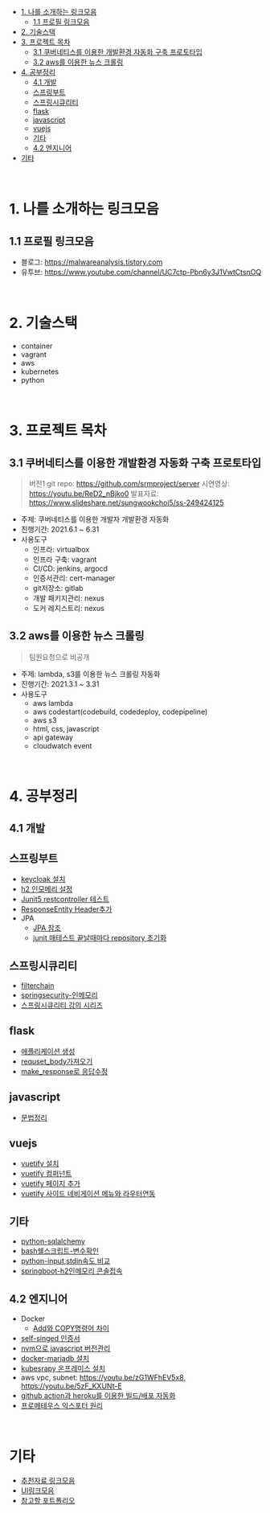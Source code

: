 - [1. 나를 소개하는 링크모음](#1-나를-소개하는-링크모음)
  - [1.1 프로필 링크모음](#11-프로필-링크모음)
- [2. 기술스택](#2-기술스택)
- [3. 프로젝트 목차](#3-프로젝트-목차)
  - [3.1 쿠버네티스를 이용한 개발환경 자동화 구축 프로토타입](#31-쿠버네티스를-이용한-개발환경-자동화-구축-프로토타입)
  - [3.2 aws를 이용한 뉴스 크롤링](#32-aws를-이용한-뉴스-크롤링)
- [4. 공부정리](#4-공부정리)
  - [4.1 개발](#41-개발)
  - [스프링부트](#스프링부트)
  - [스프링시큐리티](#스프링시큐리티)
  - [flask](#flask)
  - [javascript](#javascript)
  - [vuejs](#vuejs)
  - [기타](#기타)
  - [4.2 엔지니어](#42-엔지니어)
- [기타](#기타-1)

<br>

# 1. 나를 소개하는 링크모음
## 1.1 프로필 링크모음
* 블로그: https://malwareanalysis.tistory.com
* 유투브: https://www.youtube.com/channel/UC7ctp-Pbn6y3J1VwtCtsnOQ

<br>

# 2. 기술스택
* container
* vagrant
* aws
* kubernetes
* python

<br>

# 3. 프로젝트 목차
## 3.1 쿠버네티스를 이용한 개발환경 자동화 구축 프로토타입
> 버전1 git repo: https://github.com/srmproject/server
> 시연영상: https://youtu.be/ReD2_nBjko0
> 발표자료: https://www.slideshare.net/sungwookchoi5/ss-249424125

* 주제: 쿠버네티스를 이용한 개발자 개발환경 자동화
* 진행기간: 2021.6.1 ~ 6.31
* 사용도구
  * 인프라: virtualbox
  * 인프라 구축: vagrant
  * CI/CD: jenkins, argocd
  * 인증서관리: cert-manager
  * git저장소: gitlab
  * 개발 패키지관리: nexus
  * 도커 레지스트리: nexus

## 3.2 aws를 이용한 뉴스 크롤링
> 팀원요청으로 비공개

* 주제: lambda, s3를 이용한 뉴스 크롤링 자동화
* 진행기간: 2021.3.1 ~ 3.31
* 사용도구
  * aws lambda
  * aws codestart(codebuild, codedeploy, codepipeline)
  * aws s3
  * html, css, javascript
  * api gateway
  * cloudwatch event

<br>

# 4. 공부정리
## 4.1 개발
## 스프링부트
* [keycloak 설치](documentation/springboot/keylcoak/keyclaok설치.md)
* [h2 인모메리 설정](./documentation/springboot/inmemory_h2_configuration.md)
* [Junit5 restcontroller 테스트](./documentation/springboot/junit5/restcontroller테스트.md)
* [ResponseEntity Header추가](./documentation/springboot/ResponseEntity_addheader.md)
* JPA
  * [JPA 참조](./documentation/springboot/jpa/참조.md)
  * [junit 매테스트 끝날때마다 repository 초기화](./documentation/springboot/jpa/junit5_aftereach.md)
## 스프링시큐리티
* [filterchain](./documentation/springseucirty/filterchain.md)
* [springsecurity-인메모리](./documentation/springseucirty/InmemoryUser.md)
* [스프링시큐리티 강의 시리즈](https://www.youtube.com/watch?v=ewslpCROKXY&list=PL1mta2YyMpPUEidDzJ8kAxhMNhU9Is8Ky)
## flask
* [애플리케이션 생성](./documentation/flask/create_application.md)
* [requset_body가져오기](./documentation/flask/request_body.md)
* [make_response로 응답수정](./documentation/flask/make_response.md)
## javascript
* [문법정리](./documentation/javascript/Readme.md)
## vuejs
* [vuetify 설치](./documentation/vuejs/vuetify/install.md)
* [vuetify 컴퍼넌트](./documentation/vuejs/vuetify/required_vuetify_components.md)
* [vuetify 페이지 추가](./documentation/vuejs/vuetify/helloworld.md)
* [vuetify 사이드 네비게이션 메뉴와 라우터연동](./documentation/vuejs/vuetify/vlist-router.md)
## 기타
* [python-sqlalchemy](https://malwareanalysis.tistory.com/141)
* [bash쉘스크립트-변수확인](https://malwareanalysis.tistory.com/158)
* [python-input,stdin속도 비교](https://malwareanalysis.tistory.com/156)
* [springboot-h2인메모리 콘솔접속](https://malwareanalysis.tistory.com/160)

## 4.2 엔지니어
* Docker
  * [Add와 COPY명령어 차이](https://malwareanalysis.tistory.com/233)
* [self-singed 인증서](documentation/linux_selfsigncert.md)
* [nvm으로 javascript 버전관리](https://malwareanalysis.tistory.com/145)
* [docker-mariadb 설치](https://malwareanalysis.tistory.com/140)
* [kubesrapy 온프레미스 설치](https://youtu.be/12vNy4IvF14)
* aws vpc, subnet: https://youtu.be/zG1WFhEV5x8, https://youtu.be/5zF_KXUNt-E
* [github action과 heroku를 이용한 빌드/배포 자동화](https://youtu.be/YMdwYPCyxRk)
* [프로메테우스 익스포터 원리](https://youtu.be/iJyC6A38qwY)

<br>

# 기타
* [추천자료 링크모음](./documentation/etc/추천자료.md)
* [UI링크모음](./documentation/etc/참고UI.md)
* [참고할 포트폴리오](./documentation/etc/다른사람포트폴리오.md)
